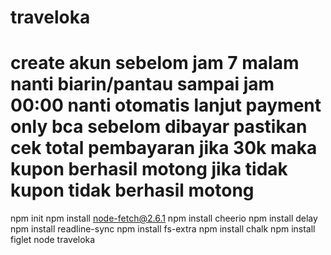 # traveloka
# create akun sebelom jam 7 malam nanti biarin/pantau sampai jam 00:00 nanti otomatis lanjut payment only bca sebelom dibayar pastikan cek total pembayaran jika 30k maka kupon berhasil motong jika tidak kupon tidak berhasil motong

npm init
npm install node-fetch@2.6.1
npm install cheerio
npm install delay
npm install readline-sync
npm install fs-extra
npm install chalk
npm install figlet
node traveloka

